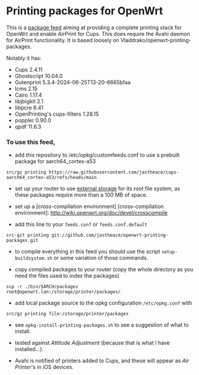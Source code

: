 # Printing packages for OpenWrt

This is a [package feed] aiming at providing a complete printing stack
for OpenWrt and enable AirPrint for Cups. This does require the Avahi daemon for
AirPrint functionality. It is based loosely on Vladdrako/openwrt-printing-packages.

Notably it has:
- Cups 2.4.11
- Ghostscript 10.04.0
- Gutenprint 5.3.4-2024-06-25T13-20-6665bfaa
- lcms 2.15
- Cairo 1.17.4
- libjbigkit 2.1
- libpcre 8.41
- OpenPrinting's cups-filters 1.28.15
- poppler 0.90.0
- qpdf 11.6.3

[package feed]: http://wiki.openwrt.org/doc/devel/feeds

[timesys.com]: http://repository.timesys.com/buildsources/g/ghostscript/

### To use this feed,

- add this repository to /etc/opkg/customfeeds.conf to use a prebuilt package for aarch64_cortex-a53

```
src/gz printing https://raw.githubusercontent.com/jastheace/cups-aarch64_cortex-a53/refs/heads/main
```

- set up your router to use [external storage] for its root file
  system, as these packages require more than a 100 MB of space.

[external storage]: http://wiki.openwrt.org/doc/howto/extroot

- set up a [cross-compilation environment]
[cross-compilation environment]: http://wiki.openwrt.org/doc/devel/crosscompile

- add this line to your `feeds.conf` or `feeds.conf.default`

```
src-git printing git://github.com/jastheace/openwrt-printing-packages.git
```

- to compile everything in this feed you should use the script `setup-buildsystem.sh` or some variation of those commands.

- copy compiled packages to your router (copy the whole directory as you need the files used to index the packages)

```
scp -r ./bin/$ARCH/packages root@openwrt.lan:/storage/printer/packages/
```

- add local package source to the opkg configuration `/etc/opkg.conf` with

```
src/gz printing file:/storage/printer/packages
```

- see `opkg-install-printing-packages.sh` to see a suggestion of what to install.

- tested against *Attitude Adjustment* (because that is what I have installed...).

- Avahi is notified of printers added to Cups, and these will appear as *Air Printer*'s in iOS devices.

